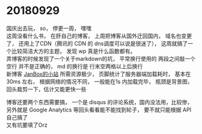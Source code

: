 # 20180929

国庆出去玩， so， 停更一周， 嘿嘿  
这周没看什么书， 在肝自己的博客， 上周把博客从国外迁回国内， 域名也变更了， 还用上了CDN（腾讯的 CDN 的 dns调度可以说是很迷了）， 这周就搞了一个比较简洁大方的主题， 发现 wp 真是什么函数都有。  
弄博客的时候发现了一个关于markdown的坑， 平常换行使用的 两段之间敲一个空行 并不是正确的， md 的换行是 行末空两格以上后换行  
新博客 [JanBox的小站](https://boxjan.com/) 所需资源极少， 页脚统计了服务器端加载耗时， 基本在 30ms 左右， 根据网络的情况不同， 一般能在1s 内加载完毕， 瓶颈是背景图， 回头裁剪一下，估计又能更快一些  
  
博客还要两个东西需要搞， 一个是 disqus 的评论系统，国内没法用，比较惨， 另外就是 Google Analytics 等回头看看能不能找到轮子， 要不就只能根据 API 自己搞了  
又有坑要填了Orz
